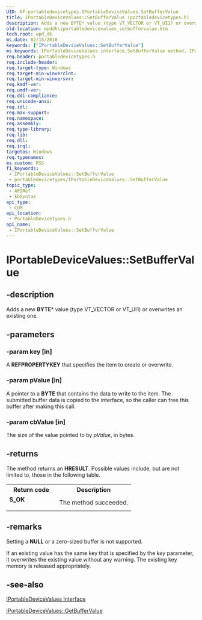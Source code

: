 ```yaml
---
UID: NF:portabledevicetypes.IPortableDeviceValues.SetBufferValue
title: IPortableDeviceValues::SetBufferValue (portabledevicetypes.h)
description: Adds a new BYTE* value (type VT_VECTOR or VT_UI1) or overwrites an existing one.
old-location: wpddk\iportabledevicevalues_setbuffervalue.htm
tech.root: wpd_dk
ms.date: 02/15/2018
keywords: ["IPortableDeviceValues::SetBufferValue"]
ms.keywords: IPortableDeviceValues interface,SetBufferValue method, IPortableDeviceValues.SetBufferValue, IPortableDeviceValues::SetBufferValue, IPortableDeviceValuesSetBufferValue, SetBufferValue, SetBufferValue method, SetBufferValue method,IPortableDeviceValues interface, portabledevicetypes/IPortableDeviceValues::SetBufferValue, wpddk.iportabledevicevalues_setbuffervalue
req.header: portabledevicetypes.h
req.include-header: 
req.target-type: Windows
req.target-min-winverclnt: 
req.target-min-winversvr: 
req.kmdf-ver: 
req.umdf-ver: 
req.ddi-compliance: 
req.unicode-ansi: 
req.idl: 
req.max-support: 
req.namespace: 
req.assembly: 
req.type-library: 
req.lib: 
req.dll: 
req.irql: 
targetos: Windows
req.typenames: 
ms.custom: RS5
f1_keywords:
 - IPortableDeviceValues::SetBufferValue
 - portabledevicetypes/IPortableDeviceValues::SetBufferValue
topic_type:
 - APIRef
 - kbSyntax
api_type:
 - COM
api_location:
 - PortableDeviceTypes.h
api_name:
 - IPortableDeviceValues::SetBufferValue
---
```


# IPortableDeviceValues::SetBufferValue


## -description

Adds a new <b>BYTE</b>* value (type VT_VECTOR or VT_UI1) or overwrites an existing one.

## -parameters

### -param key [in]


A <b>REFPROPERTYKEY</b> that specifies the item to create or overwrite.

### -param pValue [in]


A pointer to a <b>BYTE</b> that contains the data to write to the item. The submitted buffer data is copied to the interface, so the caller can free this buffer after making this call.

### -param cbValue [in]


The size of the value pointed to by <i>pValue</i>, in bytes.

## -returns

The method returns an <b>HRESULT</b>. Possible values include, but are not limited to, those in the following table.

<table>
<tr>
<th>Return code</th>
<th>Description</th>
</tr>
<tr>
<td width="40%">
<dl>
<dt><b>S_OK</b></dt>
</dl>
</td>
<td width="60%">
The method succeeded.

</td>
</tr>
</table>

## -remarks

Setting a <b>NULL</b> or a zero-sized buffer is not supported.

If an existing value has the same key that is specified by the <i>key</i> parameter, it overwrites the existing value without any warning. The existing key memory is released appropriately.

## -see-also

<a href="/windows-hardware/drivers/ddi/portabledevicetypes/nn-portabledevicetypes-iportabledevicevalues">IPortableDeviceValues Interface</a>



<a href="/windows-hardware/drivers/ddi/portabledevicetypes/nf-portabledevicetypes-iportabledevicevalues-getbuffervalue">IPortableDeviceValues::GetBufferValue</a>

